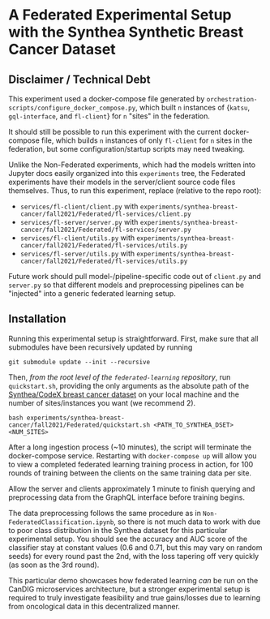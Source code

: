 # A Federated Experimental Setup with the Synthea Synthetic Breast Cancer Dataset

## Disclaimer / Technical Debt

This experiment used a docker-compose file generated by `orchestration-scripts/configure_docker_compose.py`, which built `n` instances of {`katsu`, `gql-interface`, and `fl-client`} for `n` "sites" in the federation.

It should still be possible to run this experiment with the current docker-compose file, which builds `n` instances of only `fl-client` for `n` sites in the federation, but some configuration/startup scripts may need tweaking.

Unlike the Non-Federated experiments, which had the models written into Jupyter docs easily organized into this `experiments` tree, the Federated experiments have their models in the server/client source code files themselves. Thus, to run this experiment, replace (relative to the repo root):
- `services/fl-client/client.py` with `experiments/synthea-breast-cancer/fall2021/Federated/fl-services/client.py`
- `services/fl-server/server.py` with `experiments/synthea-breast-cancer/fall2021/Federated/fl-services/server.py`
- `services/fl-client/utils.py` with `experiments/synthea-breast-cancer/fall2021/Federated/fl-services/utils.py`
- `services/fl-server/utils.py` with `experiments/synthea-breast-cancer/fall2021/Federated/fl-services/utils.py`

Future work should pull model-/pipeline-specific code out of `client.py` and `server.py` so that different models and preprocessing pipelines can be "injected" into a generic federated learning setup.

## Installation

Running this experimental setup is straightforward. First, make sure that all submodules have been recursively updated by running
```
git submodule update --init --recursive
```
Then, *from the root level of the `federated-learning` repository*, run `quickstart.sh`, providing the only arguments as the absolute path of the [Synthea/CodeX breast cancer dataset](https://confluence.hl7.org/display/COD/mCODE+Test+Data) on your local machine and the number of sites/instances you want (we recommend 2).
```
bash experiments/synthea-breast-cancer/fall2021/Federated/quickstart.sh <PATH_TO_SYNTHEA_DSET> <NUM_SITES>
```

After a long ingestion process (~10 minutes), the script will terminate the docker-compose service. 
Restarting with `docker-compose up` will allow you to view a completed federated learning training process in action, for 100 rounds of training between the clients on the same training data per site.

Allow the server and clients approximately 1 minute to finish querying and preprocessing data from the GraphQL interface before training begins.

The data preprocessing follows the same procedure as in `Non-FederatedClassification.ipynb`, so there is not much data to work with due to poor class distribution in the Synthea dataset
for this particular experimental setup. You should see the accuracy and AUC score of the classifier stay at constant values (0.6 and 0.71, but this may vary on random seeds) for every round past the 2nd, with the loss tapering off very quickly (as soon as the 3rd round).

This particular demo showcases how federated learning *can* be run on the CanDIG microservices architecture, but a stronger experimental setup is required to truly investigate feasibility and
true gains/losses due to learning from oncological data in this decentralized manner.

